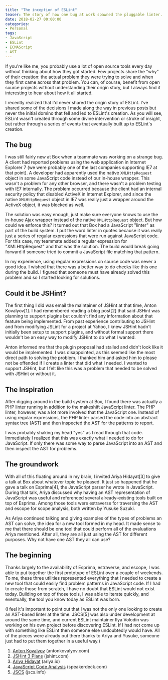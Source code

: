 ```yaml
---
title: "The inception of ESLint"
teaser: The story of how one bug at work spawned the pluggable linter.
date: 2018-02-27 00:00:00
categories:
- Personal
tags:
- JavaScript
- ESLint
- ECMAScript
- AST
---
```


If you're like me, you probably use a lot of open source tools every day without thinking about how they got started. Few projects share the "why" of their creation: the actual problem they were trying to solve and when they first came across that problem. You can, of course, benefit from open source projects without understanding their origin story, but I always find it interesting to hear about how it all started.

I recently realized that I'd never shared the origin story of ESLint. I've shared some of the decisions I made along the way in previous posts but never the initial domino that fell and led to ESLint's creation. As you will see, ESLint wasn't created through some divine intervention or stroke of insight, but rather through a series of events that eventually built up to ESLint's creation.

## The bug

I was still fairly new at Box when a teammate was working on a strange bug. A client had reported problems using the web application in Internet Explorer 7 (we were probably one of the last companies supporting IE7 at that point). A developer had apparently used the native `XMLHttpRequest` object in some JavaScript code instead of our in-house wrapper. This wasn't a problem for any other browser, and there wasn't a problem testing with IE7 internally. The problem occurred because the client had an internal security policy that disabled ActiveX in Internet Explorer, and since the native `XMLHttpRequest` object in IE7 was really just a wrapper around the ActiveX object, it was blocked as well.

The solution was easy enough, just make sure everyone knows to use the in-house Ajax wrapper instead of the native `XMLHttpRequest` object. But how could we enforce this? It turned out that Box had a JavaScript "linter" as part of the build system. I put the word linter in quotes because it was really just a series of regular expressions that were run against JavaScript code. For this case, my teammate added a regular expression for "XMLHttpRequest" and that was the solution. The build would break going forward if someone tried to commit a JavaScript file matching that pattern.

In my experience, using regular expressions on source code was never a good idea. I wished that there was a better way to do checks like this one during the build. I figured that someone must have already solved this problem and so I started looking for solutions.

## Could it be JSHint?

The first thing I did was email the maintainer of JSHint at that time, Anton Kovalyov[1]. I had remembered reading a blog post[2] that said JSHint was planning to support plugins but couldn't find any information about that feature being implemented. From past experience contributing to JSHint and from modifying JSLint for a project at Yahoo, I knew JSHint hadn't initially been setup to support plugins, and without formal support there wouldn't be an easy way to modify JSHint to do what I wanted.

Anton informed me that the plugin proposal had stalled and didn't look like it would be implemented. I was disappointed, as this seemed like the most direct path to solving the problem. I thanked him and asked him to please not be offended if I create a linter that did what I needed. I wanted to support JSHint, but I felt like this was a problem that needed to be solved with JSHint or without it.

## The inspiration

After digging around in the build system at Box, I found there was actually a PHP linter running in addition to the makeshift JavaScript linter. The PHP linter, however, was a lot more involved that the JavaScript one. Instead of using regular expressions, the PHP linter parsed the code into an abstract syntax tree (AST) and then inspected the AST for the patterns to report.

I was probably shaking my head "yes" as I read through that code. Immediately I realized that this was exactly what I needed to do for JavaScript. If only there was some way to parse JavaScript into an AST and then inspect the AST for problems.

## The groundwork

With all of this floating around in my brain, I invited Ariya Hidayat[3] to give a talk at Box about whatever topic he pleased. It just so happened that he gave a talk on Esprima[4], the JavaScript parser he wrote in JavaScript. During that talk, Ariya discussed why having an AST representation of JavaScript was useful and referenced several already-existing tools built on top of Esprima. Among those tools were estraverse for traversing the AST and escope for scope analysis, both written by Yusuke Suzuki.

As Ariya continued talking and giving examples of the types of problems an AST can solve, the idea for a new tool formed in my head. It made sense to me that there should be one tool that could perform all of the evaluations Ariya mentioned. After all, they are all just using the AST for different purposes. Why not have one AST they all can use?

## The beginning

Thanks largely to the availability of Esprima, estraverse, and escope, I was able to put together the first prototype of ESLint over a couple of weekends. To me, these three utilities represented everything that I needed to create a new tool that could easily find problem patterns in JavaScript code. If I had to create those from scratch, I have no doubt that ESLint would not exist today. Building on top of those tools, I was able to iterate quickly, and eventually, the tool you know today as ESLint was born.

(I feel it's important to point out that I was not the only one looking to create an AST-based linter at the time. JSCS[5] was also under development at around the same time, and current ESLint maintainer Ilya Volodin was working on his own project before discovering ESLint. If I had not come up with something like ESLint then someone else undoubtedly would have. All of the pieces were already out there thanks to Ariya and Yusuke, someone just had to put them together in a useful way.)



1. [Anton Kovalyov](https://www.antonkovalyov.com/) (antonkovalyov.com)
1. [JSHint 3 Plans](http://jshint.com/blog/jshint-3-plans/) (jshint.com)
1. [Ariya Hidayat](https://ariya.io) (ariya.io)
1. [JavaScript Code Analysis](https://speakerdeck.com/ariya/javascript-code-analysis) (speakerdeck.com)
1. [JSCS](http://jscs.info/) (jscs.info)
